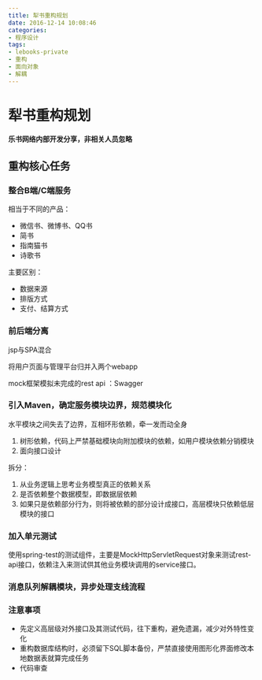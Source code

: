 ```yaml
---
title: 犁书重构规划
date: 2016-12-14 10:08:46
categories: 
- 程序设计
tags:
- lebooks-private
- 重构
- 面向对象
- 解耦
---
```


# 犁书重构规划

**乐书网络内部开发分享，非相关人员忽略**

## 重构核心任务

### 整合B端/C端服务

相当于不同的产品：
* 微信书、微博书、QQ书
* 简书
* 指南猫书
* 诗歌书

主要区别：
* 数据来源
* 排版方式
* 支付、结算方式

### 前后端分离

jsp与SPA混合

将用户页面与管理平台归并入两个webapp

mock框架模拟未完成的rest api ：Swagger

### 引入Maven，确定服务模块边界，规范模块化

水平模块之间失去了边界，互相环形依赖，牵一发而动全身

1. 树形依赖，代码上严禁基础模块向附加模块的依赖，如用户模块依赖分销模块
2. 面向接口设计

拆分：
1. 从业务逻辑上思考业务模型真正的依赖关系
2. 是否依赖整个数据模型，即数据层依赖
3. 如果只是依赖部分行为，则将被依赖的部分设计成接口，高层模块只依赖低层模块的接口

### 加入单元测试

使用spring-test的测试组件，主要是MockHttpServletRequest对象来测试rest-api接口，依赖注入来测试供其他业务模块调用的service接口。

### 消息队列解耦模块，异步处理支线流程

### 注意事项

* 先定义高层级对外接口及其测试代码，往下重构，避免遗漏，减少对外特性变化
* 重构数据库结构时，必须留下SQL脚本备份，严禁直接使用图形化界面修改本地数据表就算完成任务
* 代码审查
